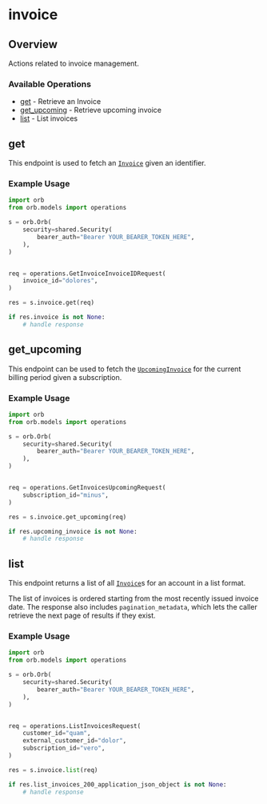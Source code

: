 # invoice

## Overview

Actions related to invoice management.

### Available Operations

* [get](#get) - Retrieve an Invoice
* [get_upcoming](#get_upcoming) - Retrieve upcoming invoice
* [list](#list) - List invoices

## get

This endpoint is used to fetch an [`Invoice`](../reference/Orb-API.json/components/schemas/Invoice) given an identifier.

### Example Usage

```python
import orb
from orb.models import operations

s = orb.Orb(
    security=shared.Security(
        bearer_auth="Bearer YOUR_BEARER_TOKEN_HERE",
    ),
)


req = operations.GetInvoiceInvoiceIDRequest(
    invoice_id="dolores",
)

res = s.invoice.get(req)

if res.invoice is not None:
    # handle response
```

## get_upcoming

This endpoint can be used to fetch the [`UpcomingInvoice`](../reference/Orb-API.json/components/schemas/Upcoming%20Invoice) for the current billing period given a subscription.

### Example Usage

```python
import orb
from orb.models import operations

s = orb.Orb(
    security=shared.Security(
        bearer_auth="Bearer YOUR_BEARER_TOKEN_HERE",
    ),
)


req = operations.GetInvoicesUpcomingRequest(
    subscription_id="minus",
)

res = s.invoice.get_upcoming(req)

if res.upcoming_invoice is not None:
    # handle response
```

## list

This endpoint returns a list of all [`Invoice`](../reference/Orb-API.json/components/schemas/Invoice)s for an account in a list format. 

The list of invoices is ordered starting from the most recently issued invoice date. The response also includes `pagination_metadata`, which lets the caller retrieve the next page of results if they exist.

### Example Usage

```python
import orb
from orb.models import operations

s = orb.Orb(
    security=shared.Security(
        bearer_auth="Bearer YOUR_BEARER_TOKEN_HERE",
    ),
)


req = operations.ListInvoicesRequest(
    customer_id="quam",
    external_customer_id="dolor",
    subscription_id="vero",
)

res = s.invoice.list(req)

if res.list_invoices_200_application_json_object is not None:
    # handle response
```
